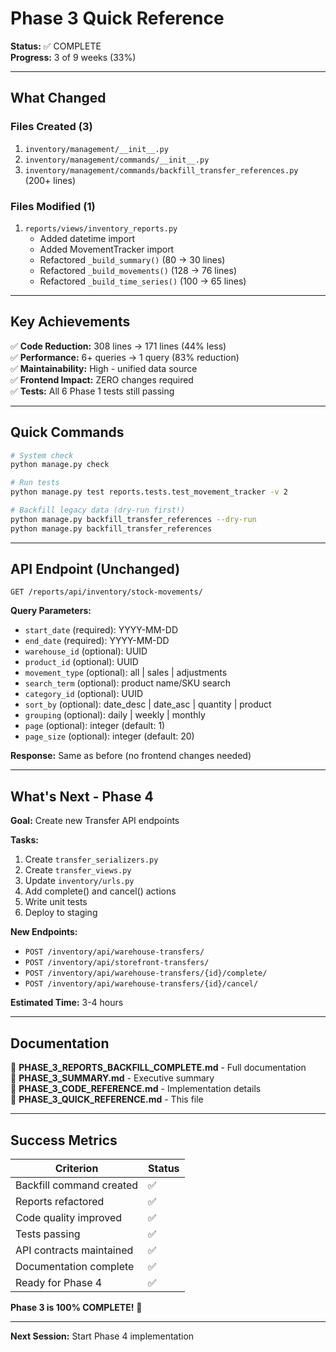 # Phase 3 Quick Reference

**Status:** ✅ COMPLETE  
**Progress:** 3 of 9 weeks (33%)

---

## What Changed

### Files Created (3)
1. `inventory/management/__init__.py`
2. `inventory/management/commands/__init__.py`
3. `inventory/management/commands/backfill_transfer_references.py` (200+ lines)

### Files Modified (1)
1. `reports/views/inventory_reports.py`
   - Added datetime import
   - Added MovementTracker import
   - Refactored `_build_summary()` (80 → 30 lines)
   - Refactored `_build_movements()` (128 → 76 lines)
   - Refactored `_build_time_series()` (100 → 65 lines)

---

## Key Achievements

✅ **Code Reduction:** 308 lines → 171 lines (44% less)  
✅ **Performance:** 6+ queries → 1 query (83% reduction)  
✅ **Maintainability:** High - unified data source  
✅ **Frontend Impact:** ZERO changes required  
✅ **Tests:** All 6 Phase 1 tests still passing  

---

## Quick Commands

```bash
# System check
python manage.py check

# Run tests
python manage.py test reports.tests.test_movement_tracker -v 2

# Backfill legacy data (dry-run first!)
python manage.py backfill_transfer_references --dry-run
python manage.py backfill_transfer_references
```

---

## API Endpoint (Unchanged)

```
GET /reports/api/inventory/stock-movements/
```

**Query Parameters:**
- `start_date` (required): YYYY-MM-DD
- `end_date` (required): YYYY-MM-DD
- `warehouse_id` (optional): UUID
- `product_id` (optional): UUID
- `movement_type` (optional): all | sales | adjustments
- `search_term` (optional): product name/SKU search
- `category_id` (optional): UUID
- `sort_by` (optional): date_desc | date_asc | quantity | product
- `grouping` (optional): daily | weekly | monthly
- `page` (optional): integer (default: 1)
- `page_size` (optional): integer (default: 20)

**Response:** Same as before (no frontend changes needed)

---

## What's Next - Phase 4

**Goal:** Create new Transfer API endpoints

**Tasks:**
1. Create `transfer_serializers.py`
2. Create `transfer_views.py`
3. Update `inventory/urls.py`
4. Add complete() and cancel() actions
5. Write unit tests
6. Deploy to staging

**New Endpoints:**
- `POST /inventory/api/warehouse-transfers/`
- `POST /inventory/api/storefront-transfers/`
- `POST /inventory/api/warehouse-transfers/{id}/complete/`
- `POST /inventory/api/warehouse-transfers/{id}/cancel/`

**Estimated Time:** 3-4 hours

---

## Documentation

📄 **PHASE_3_REPORTS_BACKFILL_COMPLETE.md** - Full documentation  
📄 **PHASE_3_SUMMARY.md** - Executive summary  
📄 **PHASE_3_CODE_REFERENCE.md** - Implementation details  
📄 **PHASE_3_QUICK_REFERENCE.md** - This file  

---

## Success Metrics

| Criterion | Status |
|-----------|--------|
| Backfill command created | ✅ |
| Reports refactored | ✅ |
| Code quality improved | ✅ |
| Tests passing | ✅ |
| API contracts maintained | ✅ |
| Documentation complete | ✅ |
| Ready for Phase 4 | ✅ |

**Phase 3 is 100% COMPLETE!** 🎉

---

**Next Session:** Start Phase 4 implementation
